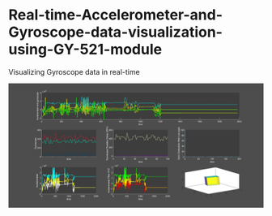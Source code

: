 # Real-time-Accelerometer-and-Gyroscope-data-visualization-using-GY-521-module
Visualizing Gyroscope data in real-time

[![Jithin GitHub banner](untitled.png)](https://github.com/jithin8mathew)
